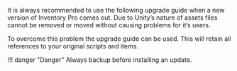 It is always recommended to use the following upgrade guide when a new version of Inventory Pro comes out. Due to Unity’s nature of assets files cannot be removed or moved without causing problems for it’s users.

To overcome this problem the upgrade guide can be used. This will retain all references to your original scripts and items.

!!! danger "Danger"
	Always backup before installing an update.